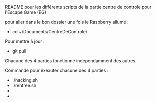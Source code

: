 README pour les différents scripts de la partie centre de controle pour l'Escape Game (EG)




pour aller dans le bon dossier une fois le Raspberry allumé :
 - cd ~/Documents/CentreDeControle/


Pour mettre à jour :
 - git pull

Chacune des 4 parties fonctionne indépendamment des autres.

Commande pour éxéxuter chacune des 4 parties :
- ./hacking.sh
- ./rentree.sh
- 
-



